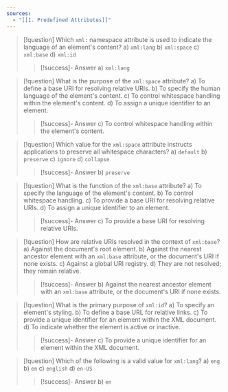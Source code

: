 ```yaml
---
sources:
  - "[[1. Predefined Attributes]]"
---
```

> [!question] Which `xml:` namespace attribute is used to indicate the language of an element's content?
> a) `xml:lang`
> b) `xml:space`
> c) `xml:base`
> d) `xml:id`
>> [!success]- Answer
>> a) `xml:lang`

> [!question] What is the purpose of the `xml:space` attribute?
> a) To define a base URI for resolving relative URIs.
> b) To specify the human language of the element's content.
> c) To control whitespace handling within the element's content.
> d) To assign a unique identifier to an element.
>> [!success]- Answer
>> c) To control whitespace handling within the element's content.

> [!question] Which value for the `xml:space` attribute instructs applications to preserve all whitespace characters?
> a) `default`
> b) `preserve`
> c) `ignore`
> d) `collapse`
>> [!success]- Answer
>> b) `preserve`

> [!question] What is the function of the `xml:base` attribute?
> a) To specify the language of the element's content.
> b) To control whitespace handling.
> c) To provide a base URI for resolving relative URIs.
> d) To assign a unique identifier to an element.
>> [!success]- Answer
>> c) To provide a base URI for resolving relative URIs.

> [!question] How are relative URIs resolved in the context of `xml:base`?
> a) Against the document's root element.
> b) Against the nearest ancestor element with an `xml:base` attribute, or the document's URI if none exists.
> c) Against a global URI registry.
> d) They are not resolved; they remain relative.
>> [!success]- Answer
>> b) Against the nearest ancestor element with an `xml:base` attribute, or the document's URI if none exists.

> [!question] What is the primary purpose of `xml:id`?
> a) To specify an element's styling.
> b) To define a base URL for relative links.
> c) To provide a unique identifier for an element within the XML document.
> d) To indicate whether the element is active or inactive.
>> [!success]- Answer
>> c) To provide a unique identifier for an element within the XML document.

> [!question] Which of the following is a valid value for `xml:lang`?
> a) `eng`
> b) `en`
> c) `english`
> d) `en-US`
>> [!success]- Answer
>> b) `en`

